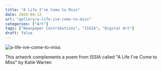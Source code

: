 ```yaml
---
title: "A Life I’ve Come to Miss"
date: 2020-04-12
url: "gallery/a-life-ive-come-to-miss"
categories: ["Art"]
tags: ["Newspaper Contributions", "ISSIA", "Digital Art"]
draft: false
---
```


![a-life-ive-come-to-miss](/images/post/2020/ISSIA/a-life-ive-come-to-miss.png)

This artwork complements a poem from ISSIA called "A Life I’ve Come to Miss" by Katie Warren
